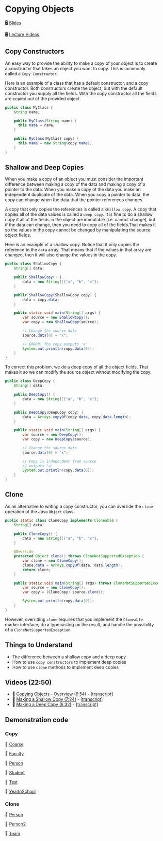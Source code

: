# Copying Objects

🖥️ [Slides](https://docs.google.com/presentation/d/1TAl9a41zLMyQmuQTYgxmYct6gsWgWopc/edit?usp=sharing&ouid=114081115660452804792&rtpof=true&sd=true)

🖥️ [Lecture Videos](#videos)

## Copy Constructors

An easy way to provide the ability to make a copy of your object is to create a constructor that takes an object you want to copy. This is commonly called a `Copy Constructor`.

Here is an example of a class that has a default constructor, and a copy constructor. Both constructors create the object, but with the default constructor you supply all the fields. With the copy constructor all the fields are copied out of the provided object.

```java
public class MyClass {
    String name;

    public MyClass(String name) {
      this.name = name;
    }

    public MyClass(MyClass copy) {
      this.name = new String(copy.name);
    }
}
```

## Shallow and Deep Copies

When you make a copy of an object you must consider the important difference between making a copy of the data and making a copy of a pointer to the data. When you make a copy of the data you make an independent duplicate of the data. When you copy a pointer to data, the copy can change when the data that the pointer references changes.

A copy that only copies the references is called a `shallow copy`. A copy that copies all of the data values is called a `deep copy`. It is fine to do a shallow copy if all of the fields in the object are immutable (i.e. cannot change), but if the data can change, then you need to copy all of the fields.That makes it so the values in the copy cannot be changed by manipulating the source object fields.

Here is an example of a shallow copy. Notice that it only copies the reference to the `data` array. That means that if the values in that array are changed, then it will also change the values in the copy.

```java
public class ShallowCopy {
    String[] data;

    public ShallowCopy() {
        data = new String[]{"a", "b", "c"};
    }

    public ShallowCopy(ShallowCopy copy) {
        data = copy.data;
    }

    public static void main(String[] args) {
        var source = new ShallowCopy();
        var copy = new ShallowCopy(source);

        // Change the source data
        source.data[0] = "x";

        // ERROR: The copy outputs 'x'
        System.out.println(copy.data[0]);
    }
}
```

To correct this problem, we do a deep copy of all the object fields. That makes it so we can modify the source object without modifying the copy.

```java
public class DeepCopy {
    String[] data;

    public DeepCopy() {
        data = new String[]{"a", "b", "c"};
    }

    public DeepCopy(DeepCopy copy) {
        data = Arrays.copyOf(copy.data, copy.data.length);
    }

    public static void main(String[] args) {
        var source = new DeepCopy();
        var copy = new DeepCopy(source);

        // Change the source data
        source.data[0] = "x";

        // Copy is independent from source
        // outputs 'a'
        System.out.println(copy.data[0]);
    }
}
```

## Clone

As an alternative to writing a copy constructor, you can override the `clone` operation of the Java `Object` class.

```java
public static class CloneCopy implements Cloneable {
    String[] data;

    public CloneCopy() {
        data = new String[]{"a", "b", "c"};
    }

    @Override
    protected Object clone() throws CloneNotSupportedException {
        var clone = new CloneCopy();
        clone.data = Arrays.copyOf(data, data.length);
        return clone;
    }

    public static void main(String[] args) throws CloneNotSupportedException {
        var source = new CloneCopy();
        var copy = (CloneCopy) source.clone();

        System.out.println(copy.data[0]);
    }
}
```

However, overriding `clone` requires that you implement the `Cloneable` marker interface, do a typecasting on the result, and handle the possibility of a `CloneNotSupportedException`.

## Things to Understand

- The difference between a shallow copy and a deep copy
- How to use `copy constructors` to implement deep copies
- How to use `clone` methods to implement deep copies

## <a name="videos"></a>Videos (22:50)

- 🎥 [Copying Objects - Overview (6:54)](https://byu.hosted.panopto.com/Panopto/Pages/Viewer.aspx?id=cfdfab1b-0c5b-4cdc-b40f-b19c011ca4cc) - [[transcript]](https://github.com/user-attachments/files/17737115/CS_240_Copying_Objects_Overview_Transcript.pdf)
- 🎥 [Making a Shallow Copy (7:24)](https://byu.hosted.panopto.com/Panopto/Pages/Viewer.aspx?id=eb6a8c67-9f61-4741-a099-b19c011ebcfe) - [[transcript]](https://github.com/user-attachments/files/17737145/CS_240_Copying_Objects_Shallow_Copy_Example_Transcript.pdf)
- 🎥 [Making a Deep Copy (8:32)](https://byu.hosted.panopto.com/Panopto/Pages/Viewer.aspx?id=3e36cfa7-d993-4460-a24b-b19c0121c62a) - [[transcript]](https://github.com/user-attachments/files/17737161/CS_240_Copying_Objects_Deep_Copy_Examples_Transcript.pdf)

## Demonstration code

### Copy

📁 [Course](example-code/Course.java)

📁 [Faculty](example-code/Faculty.java)

📁 [Person](example-code/Person.java)

📁 [Student](example-code/Student.java)

📁 [Test](example-code/Test.java)

📁 [YearInSchool](example-code/YearInSchool.java)

### Clone

📁 [Person](example-code/clone/Person.java)

📁 [Person2](example-code/clone/Person2.java)

📁 [Team](example-code/clone/Team.java)
